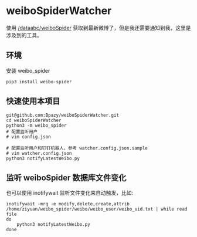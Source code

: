 # weiboSpiderWatcher
使用 [/dataabc/weiboSpider](https://github.com/dataabc/weiboSpider) 获取到最新微博了，但是我还需要通知到我，这里是涉及到的工具。

## 环境
安装 weibo_spider
```shell
pip3 install weibo-spider
```

## 快速使用本项目
```shell
git@github.com:Bpazy/weiboSpiderWatcher.git
cd weiboSpiderWatcher
python3 -m weibo_spider
# 配置监听用户
# vim config.json

# 配置监听用户和钉钉机器人，参考 watcher.config.json.sample
# vim watcher.config.json
python3 notifyLatestWeibo.py
```

## 监听 weiboSpider 数据库文件变化
也可以使用 inotifywait 监听文件变化来自动触发，比如:
```shell
inotifywait -mrq -e modify,delete,create,attrib /home/ziyuan/weibo_spider/weibo/weibo_user/weibo_uid.txt | while read file 
do 
    python3 notifyLatestWeibo.py
done
```

